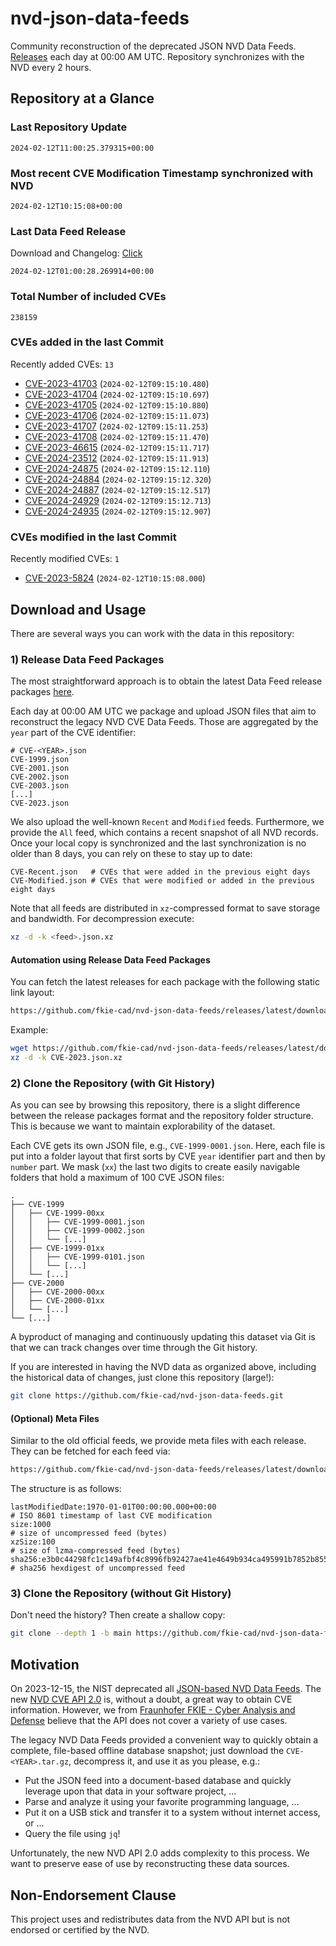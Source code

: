 # nvd-json-data-feeds

Community reconstruction of the deprecated JSON NVD Data Feeds. 
[Releases](https://github.com/fkie-cad/nvd-json-data-feeds/releases/latest) each day at 00:00 AM UTC.
Repository synchronizes with the NVD every 2 hours.

## Repository at a Glance

### Last Repository Update

```plain
2024-02-12T11:00:25.379315+00:00
```

### Most recent CVE Modification Timestamp synchronized with NVD

```plain
2024-02-12T10:15:08+00:00
```

### Last Data Feed Release

Download and Changelog: [Click](https://github.com/fkie-cad/nvd-json-data-feeds/releases/latest)

```plain
2024-02-12T01:00:28.269914+00:00
```

### Total Number of included CVEs

```plain
238159
```

### CVEs added in the last Commit

Recently added CVEs: `13`

* [CVE-2023-41703](CVE-2023/CVE-2023-417xx/CVE-2023-41703.json) (`2024-02-12T09:15:10.480`)
* [CVE-2023-41704](CVE-2023/CVE-2023-417xx/CVE-2023-41704.json) (`2024-02-12T09:15:10.697`)
* [CVE-2023-41705](CVE-2023/CVE-2023-417xx/CVE-2023-41705.json) (`2024-02-12T09:15:10.880`)
* [CVE-2023-41706](CVE-2023/CVE-2023-417xx/CVE-2023-41706.json) (`2024-02-12T09:15:11.073`)
* [CVE-2023-41707](CVE-2023/CVE-2023-417xx/CVE-2023-41707.json) (`2024-02-12T09:15:11.253`)
* [CVE-2023-41708](CVE-2023/CVE-2023-417xx/CVE-2023-41708.json) (`2024-02-12T09:15:11.470`)
* [CVE-2023-46615](CVE-2023/CVE-2023-466xx/CVE-2023-46615.json) (`2024-02-12T09:15:11.717`)
* [CVE-2024-23512](CVE-2024/CVE-2024-235xx/CVE-2024-23512.json) (`2024-02-12T09:15:11.913`)
* [CVE-2024-24875](CVE-2024/CVE-2024-248xx/CVE-2024-24875.json) (`2024-02-12T09:15:12.110`)
* [CVE-2024-24884](CVE-2024/CVE-2024-248xx/CVE-2024-24884.json) (`2024-02-12T09:15:12.320`)
* [CVE-2024-24887](CVE-2024/CVE-2024-248xx/CVE-2024-24887.json) (`2024-02-12T09:15:12.517`)
* [CVE-2024-24929](CVE-2024/CVE-2024-249xx/CVE-2024-24929.json) (`2024-02-12T09:15:12.713`)
* [CVE-2024-24935](CVE-2024/CVE-2024-249xx/CVE-2024-24935.json) (`2024-02-12T09:15:12.907`)


### CVEs modified in the last Commit

Recently modified CVEs: `1`

* [CVE-2023-5824](CVE-2023/CVE-2023-58xx/CVE-2023-5824.json) (`2024-02-12T10:15:08.000`)


## Download and Usage

There are several ways you can work with the data in this repository:

### 1) Release Data Feed Packages

The most straightforward approach is to obtain the latest Data Feed release packages [here](https://github.com/fkie-cad/nvd-json-data-feeds/releases/latest).

Each day at 00:00 AM UTC we package and upload JSON files that aim to reconstruct the legacy NVD CVE Data Feeds.
Those are aggregated by the `year` part of the CVE identifier:

```
# CVE-<YEAR>.json
CVE-1999.json
CVE-2001.json
CVE-2002.json
CVE-2003.json
[...]
CVE-2023.json
```

We also upload the well-known `Recent` and `Modified` feeds.
Furthermore, we provide the `All` feed, which contains a recent snapshot of all NVD records.
Once your local copy is synchronized and the last synchronization is no older than 8 days, you can rely on these to stay up to date:

```plain
CVE-Recent.json   # CVEs that were added in the previous eight days
CVE-Modified.json # CVEs that were modified or added in the previous eight days
```

Note that all feeds are distributed in `xz`-compressed format to save storage and bandwidth.
For decompression execute:

```sh
xz -d -k <feed>.json.xz
```


#### Automation using Release Data Feed Packages

You can fetch the latest releases for each package with the following static link layout:

```sh
https://github.com/fkie-cad/nvd-json-data-feeds/releases/latest/download/CVE-<YEAR>.json.xz
```

Example:

```sh
wget https://github.com/fkie-cad/nvd-json-data-feeds/releases/latest/download/CVE-2023.json.xz
xz -d -k CVE-2023.json.xz
```



### 2) Clone the Repository (with Git History)

As you can see by browsing this repository, there is a slight difference between the release packages format and the repository folder structure.
This is because we want to maintain explorability of the dataset.

Each CVE gets its own JSON file, e.g., `CVE-1999-0001.json`.
Here, each file is put into a folder layout that first sorts by CVE `year` identifier part and then by `number` part.
We mask (`xx`) the last two digits to create easily navigable folders that hold a maximum of 100 CVE JSON files:

```plain
.
├── CVE-1999
│   ├── CVE-1999-00xx
│   │   ├── CVE-1999-0001.json
│   │   ├── CVE-1999-0002.json
│   │   └── [...]
│   ├── CVE-1999-01xx
│   │   ├── CVE-1999-0101.json
│   │   └── [...]
│   └── [...]
├── CVE-2000
│   ├── CVE-2000-00xx
│   ├── CVE-2000-01xx
│   └── [...]
└── [...]
```

A byproduct of managing and continuously updating this dataset via Git is that we can track changes over time through the Git history.

If you are interested in having the NVD data as organized above, including the historical data of changes, just clone this repository (large!):

```sh
git clone https://github.com/fkie-cad/nvd-json-data-feeds.git
```

#### (Optional) Meta Files

Similar to the old official feeds, we provide meta files with each release. They can be fetched for each feed via:

```sh
https://github.com/fkie-cad/nvd-json-data-feeds/releases/latest/download/CVE-<YEAR>.meta
```

The structure is as follows:

```plain
lastModifiedDate:1970-01-01T00:00:00.000+00:00                          # ISO 8601 timestamp of last CVE modification
size:1000                                                               # size of uncompressed feed (bytes)
xzSize:100                                                              # size of lzma-compressed feed (bytes)
sha256:e3b0c44298fc1c149afbf4c8996fb92427ae41e4649b934ca495991b7852b855 # sha256 hexdigest of uncompressed feed
```


### 3) Clone the Repository (without Git History)

Don't need the history? Then create a shallow copy:

```sh
git clone --depth 1 -b main https://github.com/fkie-cad/nvd-json-data-feeds.git
```

## Motivation

On 2023-12-15, the NIST deprecated all [JSON-based NVD Data Feeds](https://nvd.nist.gov/vuln/data-feeds#divRetirementBanner-1).
The new [NVD CVE API 2.0](https://nvd.nist.gov/developers/vulnerabilities) is, without a doubt, a great way to obtain CVE information.
However, we from [Fraunhofer FKIE - Cyber Analysis and Defense](https://www.fkie.fraunhofer.de/en/departments/cad.html) believe that the API does not cover a variety of use cases.

The legacy NVD Data Feeds provided a convenient way to quickly obtain a complete, file-based offline database snapshot; just download the `CVE-<YEAR>.tar.gz`, decompress it, and use it as you please, e.g.:

* Put the JSON feed into a document-based database and quickly leverage upon that data in your software project, ...
* Parse and analyze it using your favorite programming language, ...
* Put it on a USB stick and transfer it to a system without internet access, or ...
* Query the file using `jq`!

Unfortunately, the new NVD API 2.0 adds complexity to this process.
We want to preserve ease of use by reconstructing these data sources.

## Non-Endorsement Clause

This project uses and redistributes data from the NVD API but is not endorsed or certified by the NVD.